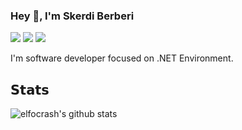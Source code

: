 ### Hey 👋, I'm Skerdi Berberi

[![](https://vistr.dev/badge?repo=keke1210.keke1210&corners=square)](https://github.com/keke1210/vistr.dev)
[![](https://img.shields.io/badge/-@keke1210-%23181717?style=flat-square&logo=github)](https://github.com/keke1210)
[![](https://img.shields.io/badge/-Skerdi%20Berberi-blue?style=flat-square&logo=Linkedin&logoColor=white&link=https://www.linkedin.com/in/nick-chapsas/)](https://al.linkedin.com/in/skerdiberberi)

I'm software developer focused on .NET Environment. 

## 𝗦𝘁𝗮𝘁𝘀

![elfocrash's github stats](https://github-readme-stats.vercel.app/api?username=keke1210&show_icons=true&theme=dracula)